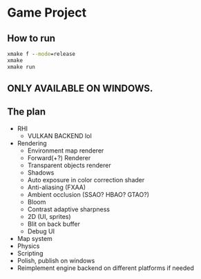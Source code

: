 # Game Project

## How to run

```bat
xmake f --mode=release
xmake
xmake run
```

## ONLY AVAILABLE ON WINDOWS.

## The plan

- RHI
    - VULKAN BACKEND lol
- Rendering
    - Environment map renderer
    - Forward(+?) Renderer
    - Transparent objects renderer
    - Shadows
    - Auto exposure in color correction shader
    - Anti-aliasing (FXAA)
    - Ambient occlusion (SSAO? HBAO? GTAO?)
    - Bloom
    - Contrast adaptive sharpness
    - 2D (UI, sprites)
    - Blit on back buffer
    - Debug UI
- Map system
- Physics
- Scripting
- Polish, publish on windows
- Reimplement engine backend on different platforms if needed
